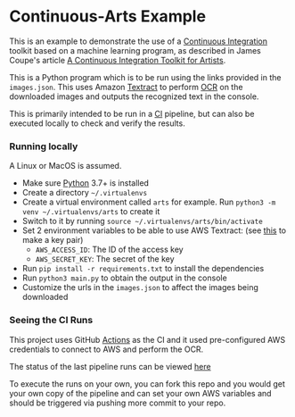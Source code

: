 # Continuous-Arts Example

This is an example to demonstrate the use of a [Continuous Integration](https://en.wikipedia.org/wiki/Continuous_integration) toolkit based on a machine learning program, as described in James Coupe's article [A Continuous Integration Toolkit for Artists](https://thoughtworksarts.io/blog/continuous-integration-toolkit-for-artists/).

This is a Python program which is to be run using the links provided in the `images.json`. This uses Amazon [Textract](https://aws.amazon.com/textract/) to perform [OCR](https://en.wikipedia.org/wiki/Optical_character_recognition) on the downloaded images and outputs the recognized text in the console.

This is primarily intended to be run in a [CI](https://en.wikipedia.org/wiki/Continuous_integration) pipeline, but can also be executed locally
to check and verify the results.

### Running locally

A Linux or MacOS is assumed.

- Make sure [Python](https://www.python.org/downloads/) 3.7+ is installed
- Create a directory `~/.virtualenvs`
- Create a virtual environment called `arts` for example. Run `python3 -m venv ~/.virtualenvs/arts` to create it
- Switch to it by running `source ~/.virtualenvs/arts/bin/activate`
- Set 2 environment variables to be able to use AWS Textract: (see [this](https://docs.aws.amazon.com/cli/latest/userguide/cli-configure-quickstart.html#cli-configure-quickstart-creds) to make a key pair)
  - `AWS_ACCESS_ID`: The ID of the access key
  - `AWS_SECRET_KEY`: The secret of the key
- Run `pip install -r requirements.txt` to install the dependencies
- Run `python3 main.py` to obtain the output in the console
- Customize the urls in the `images.json` to affect the images being downloaded

### Seeing the CI Runs
This project uses GitHub [Actions](https://github.com/features/actions) as the CI and it used pre-configured AWS credentials to connect to AWS and perform the OCR.

The status of the last pipeline runs can be viewed [here](https://github.com/thoughtworksarts/continuous-arts/actions)

To execute the runs on your own, you can fork this repo and you would get your own copy of the pipeline and can set your own AWS variables and should be triggered via pushing more commit to your repo.

